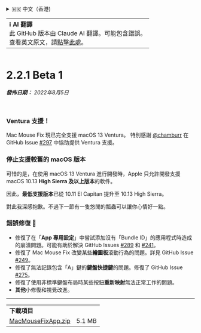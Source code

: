 <details>
<summary>🇭🇰 中文（香港)</summary>

[🇬🇧 English (GitHub)](https://github.com/noah-nuebling/mac-mouse-fix/releases/tag/2.2.1-Beta-1)\
[🇦🇩 Català](https://redirect.macmousefix.com/?target=mmf-release&tag=2.2.1-Beta-1&locale=ca)\
[🇩🇪 Deutsch](https://redirect.macmousefix.com/?target=mmf-release&tag=2.2.1-Beta-1&locale=de)\
[🇪🇸 Español](https://redirect.macmousefix.com/?target=mmf-release&tag=2.2.1-Beta-1&locale=es)\
[🇫🇷 Français](https://redirect.macmousefix.com/?target=mmf-release&tag=2.2.1-Beta-1&locale=fr)\
[🇮🇩 Indonesia](https://redirect.macmousefix.com/?target=mmf-release&tag=2.2.1-Beta-1&locale=id)\
[🇮🇹 Italiano](https://redirect.macmousefix.com/?target=mmf-release&tag=2.2.1-Beta-1&locale=it)\
[🇭🇺 Magyar](https://redirect.macmousefix.com/?target=mmf-release&tag=2.2.1-Beta-1&locale=hu)\
[🇳🇱 Nederlands](https://redirect.macmousefix.com/?target=mmf-release&tag=2.2.1-Beta-1&locale=nl)\
[🇵🇱 Polski](https://redirect.macmousefix.com/?target=mmf-release&tag=2.2.1-Beta-1&locale=pl)\
[🇧🇷 Português (Brasil)](https://redirect.macmousefix.com/?target=mmf-release&tag=2.2.1-Beta-1&locale=pt-BR)\
[🇵🇹 Português (Portugal)](https://redirect.macmousefix.com/?target=mmf-release&tag=2.2.1-Beta-1&locale=pt-PT)\
[🇷🇴 Română](https://redirect.macmousefix.com/?target=mmf-release&tag=2.2.1-Beta-1&locale=ro)\
[🇸🇪 Svenska](https://redirect.macmousefix.com/?target=mmf-release&tag=2.2.1-Beta-1&locale=sv)\
[🇻🇳 Tiếng Việt](https://redirect.macmousefix.com/?target=mmf-release&tag=2.2.1-Beta-1&locale=vi)\
[🇹🇷 Türkçe](https://redirect.macmousefix.com/?target=mmf-release&tag=2.2.1-Beta-1&locale=tr)\
[🇨🇿 Čeština](https://redirect.macmousefix.com/?target=mmf-release&tag=2.2.1-Beta-1&locale=cs)\
[🇬🇷 Ελληνικά](https://redirect.macmousefix.com/?target=mmf-release&tag=2.2.1-Beta-1&locale=el)\
[🇷🇺 Русский](https://redirect.macmousefix.com/?target=mmf-release&tag=2.2.1-Beta-1&locale=ru)\
[🇺🇦 Українська](https://redirect.macmousefix.com/?target=mmf-release&tag=2.2.1-Beta-1&locale=uk)\
[🇮🇱 עברית](https://redirect.macmousefix.com/?target=mmf-release&tag=2.2.1-Beta-1&locale=he)\
[🇸🇦 العربية](https://redirect.macmousefix.com/?target=mmf-release&tag=2.2.1-Beta-1&locale=ar)\
[🇮🇳 हिन्दी](https://redirect.macmousefix.com/?target=mmf-release&tag=2.2.1-Beta-1&locale=hi)\
[🇹🇭 ไทย](https://redirect.macmousefix.com/?target=mmf-release&tag=2.2.1-Beta-1&locale=th)\
[🇨🇳 中文 (简体)](https://redirect.macmousefix.com/?target=mmf-release&tag=2.2.1-Beta-1&locale=zh-Hans)\
[🇨🇳 中文 (繁體)](https://redirect.macmousefix.com/?target=mmf-release&tag=2.2.1-Beta-1&locale=zh-Hant)\
**🇭🇰 中文（香港)**\
[🇯🇵 日本語](https://redirect.macmousefix.com/?target=mmf-release&tag=2.2.1-Beta-1&locale=ja)\
[🇰🇷 한국어](https://redirect.macmousefix.com/?target=mmf-release&tag=2.2.1-Beta-1&locale=ko)\
[Help translate Mac Mouse Fix to different languages!](https://github.com/noah-nuebling/mac-mouse-fix/discussions/731)
</details>
<table align=><td>
<b>ℹ️ AI 翻譯</b><br>
此 GitHub 版本由 Claude AI 翻譯。可能包含錯誤。<br>
查看英文原文，請<a href="https://github.com/noah-nuebling/mac-mouse-fix/releases/tag/2.2.1-Beta-1">點擊此處</a>。
</td></table>

<table></table>

# 2.2.1 Beta 1
***發佈日期：** 2022年8月5日*

<br>

### Ventura 支援！
Mac Mouse Fix 現已完全支援 macOS 13 Ventura。
特別感謝 [@chamburr](https://github.com/chamburr) 在 GitHub Issue [#297](https://github.com/noah-nuebling/mac-mouse-fix/issues/297) 中協助提供 Ventura 支援。

### 停止支援較舊的 macOS 版本

可惜的是，在使用 macOS 13 Ventura 進行開發時，Apple 只允許開發支援 macOS 10.13 **High Sierra 及以上版本**的軟件。

因此，**最低支援版本**已從 10.11 El Capitan 提升至 10.13 High Sierra。

對此我深感抱歉。不過下一節有一隻悠閒的瓢蟲可以讓你心情好一點。

### 錯誤修復 🐞 
- 修復了在「**App 專用設定**」中嘗試添加沒有「Bundle ID」的應用程式時造成的崩潰問題。可能有助於解決 GitHub Issues [#289](https://github.com/noah-nuebling/mac-mouse-fix/issues/289) 和 [#241](https://github.com/noah-nuebling/mac-mouse-fix/issues/241)。
- 修復了 Mac Mouse Fix 改變某些**繪圖板**滾動行為的問題。詳見 GitHub Issue [#249](https://github.com/noah-nuebling/mac-mouse-fix/issues/249)。
- 修復了無法記錄包含「A」鍵的**鍵盤快捷鍵**的問題。修復了 GitHub Issue [#275](https://github.com/noah-nuebling/mac-mouse-fix/issues/275)。
- 修復了使用非標準鍵盤布局時某些按鈕**重新映射**無法正常工作的問題。
- **其他**小修復和視覺改進。

---

<table align="start">
<tr>
    <td colspan=2>
        <b>下載項目</b>
    </td>
</tr>
<tr>
    <td><a href="https://github.com/noah-nuebling/mac-mouse-fix/releases/download/2.2.1-Beta-1/MacMouseFixApp.zip">MacMouseFixApp.zip</a></td>
    <td>5.1 MB</td>
</tr>
</table>